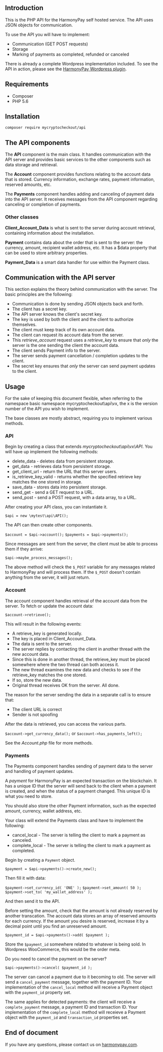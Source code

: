 ## Introduction

This is the PHP API for the HarmonyPay self hosted service. The API uses JSON objects for communication.

To use the API you will have to implement:

* Communication (GET POST requests)
* Storage
* Marking of payments as completed, refunded or canceled

There is already a complete Wordpress implementation included. To see the API in action, please see the [HarmonyPay Wordpress plugin](https://wordpress.org/plugins/harmonypay/).

## Requirements

* Composer
* PHP 5.6

## Installation

`composer require mycryptocheckout/api`

## The API components

The **API** component is the main class. It handles communication with the API server and provides basic services to the other components such as data storage and retrieval.

The **Account** component provides functions relating to the account data that is stored. Currency information, exchange rates, payment information, reserved amounts, etc.

The **Payments** component handles adding and canceling of payment data into the API server. It receives messages from the API component regarding canceling or completion of payments.

### Other classes ###

**Client_Account_Data** is what is sent to the server during account retrieval, containing information about the installation.

**Payment** contains data about the order that is sent to the server: the currency, amount, recipient wallet address, etc. It has a $data property that can be used to store arbitrary properties.

**Payment_Data** is a smart data handler for use within the Payment class.

## Communication with the API server

This section explains the theory behind communication with the server. The basic principles are the following:

* Communication is done by sending JSON objects back and forth.
* The client has a secret key.
* The API server knows the client's secret key.
* The key is used by both the client and the client to authorize themselves.
* The client must keep track of its own account data.
* The client can request its account data from the server.
* This *retrieve_account* request uses a *retrieve_key* to ensure that *only* the server is the one sending the client the account data.
* The client sends Payment info to the server.
* The server sends payment cancellation / completion updates to the client.
* The secret key ensures that *only* the server can send payment updates to the client.

## Usage ##

For the sake of keeping this document flexible, when referring to the namespace basic namespace mycryptocheckout\api\vx, the x is the version number of the API you wish to implement.

The base classes are mostly abstract, requiring you to implement various methods.

### API ###

Begin by creating a class that extends *mycryptocheckout\api\vx\API*. You will have up implement the following methods:

* delete_data - deletes data from persistent storage.
* get_data - retrieves data from persistent storage.
* get_client_url - return the URL that this server users.
* is_retrieve_key_valid - returns whether the specified retrieve key matches the one stored in storage.
* save_data - stores data into persistent storage.
* send_get - send a GET request to a URL.
* send_post - send a POST request, with a data array, to a URL.

After creating your API class, you can instantiate it.

`$api = new \mytest\api\API();`

The API can then create other components.

`$account = $api->account();`
`$payments = $api->payments();`

Since messages are sent from the server, the client must be able to process them if they arrive:

`$api->maybe_process_messages();`

The above method will check the `$_POST` variable for any messages related to HarmonyPay and will process them. If the `$_POST` doesn't contain anything from the server, it will just return.

### Account ###

The account component handles retrieval of the account data from the server. To fetch or update the account data:

`$account->retrieve();`

This will result in the following events:

* A retrieve_key is generated locally.
* The key is placed in Client_Account_Data.
* The data is sent to the server.
* The server replies by contacting the client in another thread with the new account data.
* Since this is done in another thread, the retrieve_key must be placed somewhere where the two thread can both access it.
* The new thread examines the new data and checks to see if the retrieve_key matches the one stored.
* If so, store the new data.
* Original thread receives OK from the server. All done.

The reason for the server sending the data in a separate call is to ensure that:

* The client URL is correct
* Sender is not spoofing

After the data is retrieved, you can access the various parts.

`$account->get_currency_data();`
or
`$account->has_payments_left();`

See the *Account.php* file for more methods.

### Payments ###

The Payments component handles sending of payment data to the server and handling of payment updates.

A *payment* for HarmonyPay is an expected transaction on the blockchain. It has a unique ID that the server will send back to the client when a payment is created, and when the status of a payment changed. This unique ID is what you need to store.

You should also store the other Payment information, such as the expected amount, currency, wallet address, etc.

Your class will extend the Payments class and have to implement the following:

* cancel_local - The server is telling the client to mark a payment as canceled.
* complete_local - The server is telling the client to mark a payment as completed.

Begin by creating a `Payment` object.

`$payment = $api->payments()->create_new();`

Then fill it with data:

`$payment->set_currency_id( 'ONE' );`
`$payment->set_amount( 50 );`
`$payment->set_to( 'my_wallet_address' );`

And then send it to the API.

Before setting the amount, check that the amount is not already reserved by another transcation. The account data stores an array of reserved amounts for each currency. If the amount you desire is reserved, increase it by a decimal point until you find an unreserved amount.

`$payment_id = $api->payments()->add( $payment );`

Store the `$payment_id` somewhere related to whatever is being sold. In Wordpress WooCommerce, this would be the order meta.

Do you need to cancel the payment on the server?

`$api->payments()->cancel( $payment_id );`

The server can cancel a payment due to it becoming to old. The server will send a `cancel_payment` message, together with the payment ID. Your implementation of the `cancel_local` method will receive a Payment object with the `payment_id` property set.

The same applies for detected payments: the client will receive a `complete_payment` message, a payment ID and transaction ID. Your implementation of the `complete_local` method will receieve a Payment object with the `payment_id` and `transaction_id` properties set.

## End of document ##

If you have any questions, please contact us on [harmonypay.com](https://harmonypay.com]).
